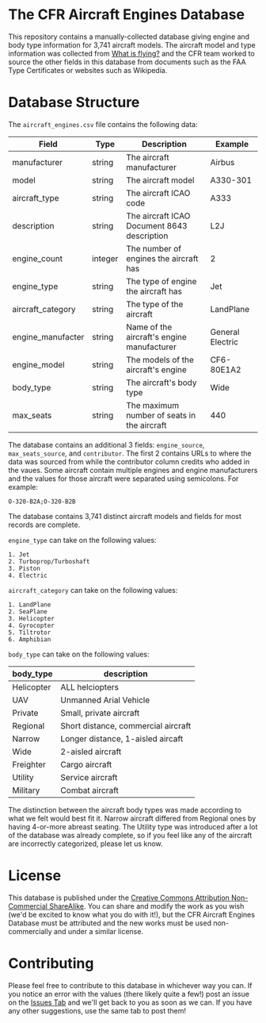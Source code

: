 # The CFR Aircraft Engines Database
This repository contains a manually-collected database giving engine and body type information for 3,741 aircraft models. The aircraft model and type information was collected from [What is flying?](https://github.com/jbroutier/whatisflying-db) and the CFR team worked to source the other fields in this database from documents such as the FAA Type Certificates or websites such as Wikipedia.

# Database Structure

The `aircraft_engines.csv` file contains the following data:

| Field | Type | Description | Example |
| ----- | ---- | ----------- | ------- |
| manufacturer | string | The aircraft manufacturer | Airbus |
| model        | string | The aircraft model | A330-301 |
| aircraft_type | string | The aircraft ICAO code | A333 |
| description  | string | The aircraft ICAO Document 8643 description | L2J
| engine_count | integer| The number of engines the aircraft has | 2
| engine_type  | string | The type of engine the aircraft has | Jet
| aircraft_category | string | The type of the aircraft | LandPlane
| engine_manufacter | string | Name of the aircraft's engine manufacturer | General Electric
| engine_model | string | The models of the aircraft's engine | CF6-80E1A2
| body_type | string | The aircraft's body type | Wide
| max_seats | string | The maximum number of seats in the aircraft | 440

The database contains an additional 3 fields: `engine_source`, `max_seats_source`, and `contributor`. The first 2 contains URLs to where the data was sourced from while the contributor column credits who added in the vaues. Some aircraft contain multiple engines and engine manufacturers and the values for those aircraft were separated using semicolons. For example:

    O-320-B2A;O-320-B2B

The database contains 3,741 distinct aircraft models and fields for most records are complete. 

`engine_type` can take on the following values:

    1. Jet
    2. Turboprop/Turboshaft
    3. Piston
    4. Electric

`aircraft_category` can take on the following values:

    1. LandPlane
    2. SeaPlane
    3. Helicopter
    4. Gyrocopter
    5. Tiltrotor
    6. Amphibian

`body_type` can take on the following values:

| body_type | description |
| --------- | ----------- |
| Helicopter| ALL helciopters |
| UAV | Unmanned Arial Vehicle |
| Private   | Small, private aircraft |
| Regional | Short distance, commercial aircraft |
| Narrow | Longer distance, 1-aisled aircaft |
| Wide | 2-aisled aircraft |
| Freighter | Cargo aircraft |
| Utility | Service aircraft |
| Military | Combat aircraft |

The distinction between the aircraft body types was made according to what we felt would best fit it. Narrow aircraft differed from Regional ones by having 4-or-more abreast seating. The Utility type was introduced after a lot of the database was already complete, so if you feel like any of the aircraft are incorrectly categorized, please let us know. 

# License

This database is published under the [Creative Commons Attribution Non-Commercial ShareAlike](https://creativecommons.org/licenses/by-nc-sa/3.0/legalcode). You can share and modify the work as you wish (we'd be excited to know what you do with it!), but the CFR Aircraft Engines Database must be attributed and the new works must be used non-commercially and under a similar license.

# Contributing

Please feel free to contribute to this database in whichever way you can. If you notice an error with the values (there likely quite a few!) post an issue on the [Issues Tab](https://github.com/The-CFR-Project/AircraftEnginesDatabase/issues) and we'll get back to you as soon as we can. If you have any other suggestions, use the same tab to post them!
